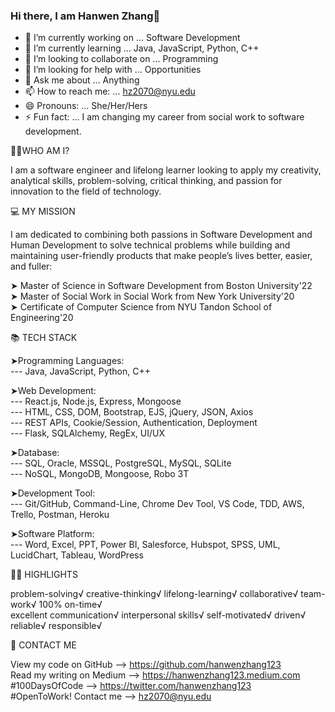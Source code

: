 ### Hi there, I am Hanwen Zhang👋
 
<!--
**hanwenzhang123/hanwenzhang123** is a ✨ _special_ ✨ repository because its `README.md` (this file) appears on your GitHub profile.
-->
- 🔭 I’m currently working on ... Software Development
- 🌱 I’m currently learning ... Java, JavaScript, Python, C++
- 👯 I’m looking to collaborate on ... Programming
- 🤔 I’m looking for help with ... Opportunities
- 💬 Ask me about ... Anything
- 📫 How to reach me: ... hz2070@nyu.edu
- 😄 Pronouns: ... She/Her/Hers
- ⚡ Fun fact: ... I am changing my career from social work to software development.

👩🏻‍WHO AM I?

I am a software engineer and lifelong learner looking to apply my creativity, analytical skills, problem-solving, critical thinking, and passion for innovation to the field of technology.

💻 MY MISSION

I am dedicated to combining both passions in Software Development and Human Development to solve technical problems while building and maintaining user-friendly products that make people’s lives better, easier, and fuller:

➤ Master of Science in Software Development from Boston University'22 <br>
➤ Master of Social Work in Social Work from New York University'20 <br>
➤ Certificate of Computer Science from NYU Tandon School of Engineering'20

📚 TECH STACK

➤Programming Languages:<br>
--- Java, JavaScript, Python, C++<br>

➤Web Development:<br>
--- React.js, Node.js, Express, Mongoose<br>
--- HTML, CSS, DOM, Bootstrap, EJS, jQuery, JSON, Axios<br>
--- REST APIs, Cookie/Session, Authentication, Deployment<br>
--- Flask, SQLAlchemy, RegEx, UI/UX<br>

➤Database:<br>
--- SQL, Oracle, MSSQL, PostgreSQL, MySQL, SQLite<br>
--- NoSQL, MongoDB, Mongoose, Robo 3T<br>

➤Development Tool:<br>
--- Git/GitHub, Command-Line, Chrome Dev Tool, VS Code, TDD, AWS, Trello, Postman, Heroku<br>

➤Software Platform:<br>
--- Word, Excel, PPT, Power BI, Salesforce, Hubspot, SPSS, UML, LucidChart, Tableau, WordPress<br>

👍🏻 HIGHLIGHTS

problem-solving√ creative-thinking√ lifelong-learning√ collaborative√ team-work√ 100% on-time√ <br>
excellent communication√ interpersonal skills√ self-motivated√ driven√ reliable√ responsible√

📧 CONTACT ME

View my code on GitHub --> https://github.com/hanwenzhang123<br>
Read my writing on Medium --> https://hanwenzhang123.medium.com<br>
#100DaysOfCode --> https://twitter.com/hanwenzhang123<br>
#OpenToWork! Contact me --> hz2070@nyu.edu
